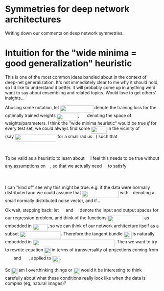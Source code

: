 # Symmetries for deep network architectures

Writing down our comments on deep network symmetries.


# Intuition for the "wide minima = good generalization" heuristic

This is one of the most common ideas bandied about in the context of deep-net generalization. It's not immediately clear to me why it should hold, so I'd like to understand it better. It will probably come up in anything we'd want to say about ensembling and related topics. Would love to get others' insights...

Abusing some notation, let <img src="/tex/f23990e4b614cdf57744cc78c2724e30.svg?invert_in_darkmode&sanitize=true" align=middle width=107.80972454999998pt height=24.65753399999998pt/> denote the training loss for the optimally trained weights <img src="/tex/7e5761f956ba40010cd6e62986fbf55c.svg?invert_in_darkmode&sanitize=true" align=middle width=68.72063385pt height=22.465723500000017pt/>, <img src="/tex/84c95f91a742c9ceb460a83f9b5090bf.svg?invert_in_darkmode&sanitize=true" align=middle width=17.80826024999999pt height=22.465723500000017pt/> denoting the space of weights/parameters. I think the "wide minima heuristic" would be true *if* for every test set, we could always find some <img src="/tex/d296bb9b19425934b2ffccd914d86d9b.svg?invert_in_darkmode&sanitize=true" align=middle width=50.110244249999994pt height=22.465723500000017pt/> in the vicinity of <img src="/tex/db71b8514018f7f4533b3ab3922e2f39.svg?invert_in_darkmode&sanitize=true" align=middle width=29.99938094999999pt height=14.15524440000002pt/> (say <img src="/tex/229d508958ba23a5a46663eb4c5158df.svg?invert_in_darkmode&sanitize=true" align=middle width=135.38251484999998pt height=24.65753399999998pt/> for a small radius <img src="/tex/89f2e0d2d24bcf44db73aab8fc03252c.svg?invert_in_darkmode&sanitize=true" align=middle width=7.87295519999999pt height=14.15524440000002pt/>) such that

<p align="center"><img src="/tex/e0dd5b1203fcbec72ec1633c0752d9d6.svg?invert_in_darkmode&sanitize=true" align=middle width=209.6710374pt height=17.031940199999998pt/></p>

To be valid as a heuristic to learn about <img src="/tex/47291815667dfe5994c54805102e144b.svg?invert_in_darkmode&sanitize=true" align=middle width=11.337943649999989pt height=22.465723500000017pt/> I feel this needs to be true without any assumptions on <img src="/tex/47291815667dfe5994c54805102e144b.svg?invert_in_darkmode&sanitize=true" align=middle width=11.337943649999989pt height=22.465723500000017pt/>, so that we actually need <img src="/tex/31fae8b8b78ebe01cbfbe2fe53832624.svg?invert_in_darkmode&sanitize=true" align=middle width=12.210846449999991pt height=14.15524440000002pt/> to satisfy

<p align="center"><img src="/tex/48d9deb68ec233afe1d04022d85dfa91.svg?invert_in_darkmode&sanitize=true" align=middle width=193.38781275pt height=17.031940199999998pt/></p>

I can "kind of" see why this might be true: e.g. if the data were normally distributed and we could assume that <img src="/tex/9c6180eb4f3daf42155646793d0c2e07.svg?invert_in_darkmode&sanitize=true" align=middle width=119.58491819999999pt height=22.831056599999986pt/> with <img src="/tex/ef5f8e568bc89c138a5c7b7e417432d2.svg?invert_in_darkmode&sanitize=true" align=middle width=6.672392099999992pt height=14.15524440000002pt/> denoting a small normally distributed noise vector, and if...

Ok wait, stepping back: let <img src="/tex/cbfb1b2a33b28eab8a3e59464768e810.svg?invert_in_darkmode&sanitize=true" align=middle width=14.908688849999992pt height=22.465723500000017pt/> and <img src="/tex/91aac9730317276af725abd8cef04ca9.svg?invert_in_darkmode&sanitize=true" align=middle width=13.19638649999999pt height=22.465723500000017pt/> denote the input and output spaces for our regression problem, and think of the functions <img src="/tex/9ef670840b3e902d1dafbc4866c769d0.svg?invert_in_darkmode&sanitize=true" align=middle width=116.30133899999998pt height=24.65753399999998pt/> as embedded in <img src="/tex/aa46fb80cbf7d50b0d3510049d6760a3.svg?invert_in_darkmode&sanitize=true" align=middle width=48.196244249999985pt height=22.465723500000017pt/>, so we can think of our network architecture itself as a subset <img src="/tex/07476d36d4b76f1d6c97770825a42c01.svg?invert_in_darkmode&sanitize=true" align=middle width=133.92430919999998pt height=24.65753399999998pt/>. Therefore the tangent bundle <img src="/tex/a7e30f9fbd81d0480cea184f3e4e2f30.svg?invert_in_darkmode&sanitize=true" align=middle width=25.01486954999999pt height=22.465723500000017pt/> is naturally embedded in <img src="/tex/5f5da558137ec4e349a950e2c92845ad.svg?invert_in_darkmode&sanitize=true" align=middle width=266.34099855pt height=24.65753399999998pt/>. Then we want to try to rewrite equation <img src="/tex/d343a5beaabde2410ecf9f826344ed83.svg?invert_in_darkmode&sanitize=true" align=middle width=21.00464354999999pt height=24.65753399999998pt/> in terms of transversality of projections coming from <img src="/tex/4f7ac953e0d875228fe60821c709c517.svg?invert_in_darkmode&sanitize=true" align=middle width=23.50281614999999pt height=14.15524440000002pt/> and <img src="/tex/c72a872871f52b499d217293c895985e.svg?invert_in_darkmode&sanitize=true" align=middle width=21.045038849999987pt height=14.15524440000002pt/>, applied to <img src="/tex/a7e30f9fbd81d0480cea184f3e4e2f30.svg?invert_in_darkmode&sanitize=true" align=middle width=25.01486954999999pt height=22.465723500000017pt/>.

So <img src="/tex/2373cf469d437680d486880d09a60a97.svg?invert_in_darkmode&sanitize=true" align=middle width=18.721515449999988pt height=24.65753399999998pt/> am I overthinking things or <img src="/tex/9a7ba771198c084298aac5a69aa6a525.svg?invert_in_darkmode&sanitize=true" align=middle width=19.68612029999999pt height=24.65753399999998pt/> would it be interesting to think carefully about what these conditions really look like when the data is complex (eg, natural images)?
